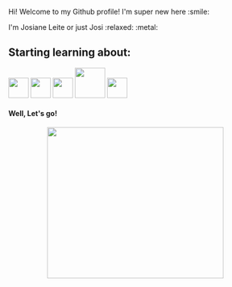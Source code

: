 <p {font-family: arial> Hi! Welcome to my Github profile! I'm super new here :smile: </p>
 
<p {font-family: arial> I'm Josiane Leite or just Josi :relaxed: :metal: </p>

 


## Starting learning about: 
  <img src="https://cdn.jsdelivr.net/gh/devicons/devicon/icons/javascript/javascript-original.svg" width="40" height="40"/> <img src="https://cdn.jsdelivr.net/gh/devicons/devicon/icons/css3/css3-original-wordmark.svg" width="40" height="40"/>
            <img src="https://cdn.jsdelivr.net/gh/devicons/devicon/icons/html5/html5-original-wordmark.svg" width="40" height="40" /> 
            <img src="https://cdn.jsdelivr.net/gh/devicons/devicon/icons/nodejs/nodejs-plain-wordmark.svg" width="60" height="60"/>
            <img src="https://cdn.jsdelivr.net/gh/devicons/devicon/icons/visualstudio/visualstudio-plain.svg" width="40" height="40"/>
          
   </p>
          
          
          
 #### Well, Let's go!        
<p align="center">
  <img width="350" height="300"src= https://c.tenor.com/hRIocoioQMwAAAAC/friends-chandler-bing.gif>
          </p>
          
          

